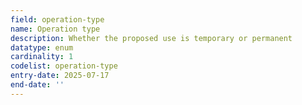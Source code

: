 ```yaml
---
field: operation-type
name: Operation type
description: Whether the proposed use is temporary or permanent
datatype: enum
cardinality: 1
codelist: operation-type
entry-date: 2025-07-17
end-date: ''
---
```

